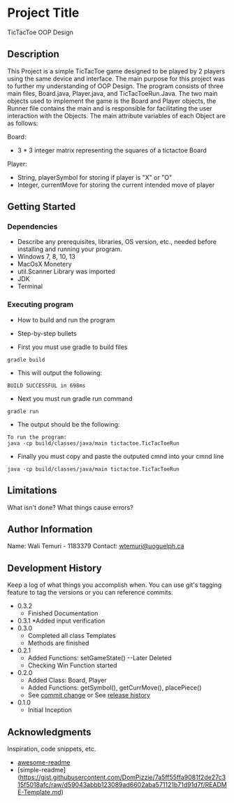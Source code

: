 # Project Title

TicTacToe OOP Design

## Description

This Project is a simple TicTacToe game designed to be played by 2 players using the same device and interface. The main purpose for this project was to further my understanding of OOP Design.
The program consists of three main files, Board.java, Player.java, and TicTacToeRun.Java. The two main objects used to implement the game is the Board and Player objects, the Runner file contains the main
and is responsible for facilitating the user interaction with the Objects. The main attribute variables of each Object are as follows:

Board:
* 3 * 3 integer matrix representing the squares of a tictactoe Board

Player:
* String, playerSymbol for storing if player is "X" or "O"
* Integer, currentMove for storing the current intended move of player
## Getting Started

### Dependencies

* Describe any prerequisites, libraries, OS version, etc., needed before installing and running your program.
* Windows 7, 8, 10, 13
* MacOsX Monetery
* util.Scanner Library was imported
* JDK
* Terminal

### Executing program

* How to build and run the program
* Step-by-step bullets

* First you must use gradle to build files
```
gradle build
```
* This will output the following:
```
BUILD SUCCESSFUL in 698ms
```
* Next you must run gradle run command
```
gradle run
```
* The output should be the following:
```
To run the program:
java -cp build/classes/java/main tictactoe.TicTacToeRun
```
* Finally you must copy and paste the outputed cmnd into your cmnd line
```
java -cp build/classes/java/main tictactoe.TicTacToeRun
```

## Limitations

What isn't done? What things cause errors?  

## Author Information
Name: Wali Temuri - 1183379
Contact: wtemuri@uoguelph.ca
## Development History

Keep a log of what things you accomplish when.  You can use git's tagging feature to tag the versions or you can reference commits.
* 0.3.2
    * Finished Documentation
* 0.3.1
    *Added input verification
* 0.3.0
    * Completed all class Templates
    * Methods are finished
* 0.2.1
    * Added Functions: setGameState() --Later Deleted
    * Checking Win Function started
* 0.2.0
    * Added Class: Board, Player
    * Added Functions: getSymbol(), getCurrMove(), placePiece()
    * See [commit change]() or See [release history]()
* 0.1.0
    * Initial Inception 

## Acknowledgments

Inspiration, code snippets, etc.
* [awesome-readme](https://github.com/matiassingers/awesome-readme)
* [simple-readme] (https://gist.githubusercontent.com/DomPizzie/7a5ff55ffa9081f2de27c315f5018afc/raw/d59043abbb123089ad6602aba571121b71d91d7f/README-Template.md)



